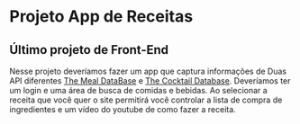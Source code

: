 # Projeto App de Receitas
## Último projeto de Front-End

Nesse projeto deveríamos fazer um app que captura informações de Duas API diferentes [The Meal DataBase](https://www.themealdb.com/) e [The Cocktail Database](https://www.thecocktaildb.com/). Deveríamos ter um login e uma área de busca de comidas e bebidas. Ao selecionar a receita que você quer o site permitirá você controlar a lista de compra de ingredientes e um vídeo do youtube de como fazer a receita.
